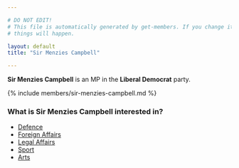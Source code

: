 ```yaml
---

# DO NOT EDIT!
# This file is automatically generated by get-members. If you change it, bad
# things will happen.

layout: default
title: "Sir Menzies Campbell"

---
```


**Sir Menzies Campbell** is an MP in the **Liberal Democrat** party.

{% include members/sir-menzies-campbell.md %}

### What is Sir Menzies Campbell interested in?


* [Defence](/interests/defence.html)
* [Foreign Affairs](/interests/foreign-affairs.html)
* [Legal Affairs](/interests/legal-affairs.html)
* [Sport](/interests/sport.html)
* [Arts](/interests/arts.html)
